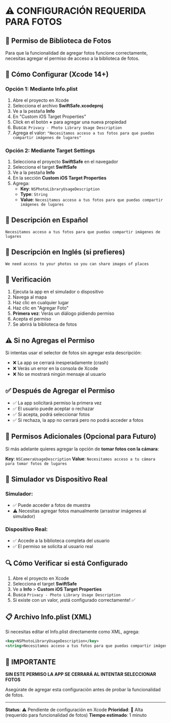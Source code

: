 # ⚠️ CONFIGURACIÓN REQUERIDA PARA FOTOS

## 📸 Permiso de Biblioteca de Fotos

Para que la funcionalidad de agregar fotos funcione correctamente, necesitas agregar el permiso de acceso a la biblioteca de fotos.

## 🔧 Cómo Configurar (Xcode 14+)

### Opción 1: Mediante Info.plist

1. Abre el proyecto en Xcode
2. Selecciona el archivo **SwiftSafe.xcodeproj**
3. Ve a la pestaña **Info**
4. En "Custom iOS Target Properties"
5. Click en el botón **+** para agregar una nueva propiedad
6. Busca: `Privacy - Photo Library Usage Description`
7. Agrega el valor: `"Necesitamos acceso a tus fotos para que puedas compartir imágenes de lugares"`

### Opción 2: Mediante Target Settings

1. Selecciona el proyecto **SwiftSafe** en el navegador
2. Selecciona el target **SwiftSafe**
3. Ve a la pestaña **Info**
4. En la sección **Custom iOS Target Properties**
5. Agrega:
   - **Key**: `NSPhotoLibraryUsageDescription`
   - **Type**: `String`
   - **Value**: `Necesitamos acceso a tus fotos para que puedas compartir imágenes de lugares`

## 📝 Descripción en Español

```
Necesitamos acceso a tus fotos para que puedas compartir imágenes de lugares
```

## 📝 Descripción en Inglés (si prefieres)

```
We need access to your photos so you can share images of places
```

## 🧪 Verificación

1. Ejecuta la app en el simulador o dispositivo
2. Navega al mapa
3. Haz clic en cualquier lugar
4. Haz clic en "Agregar Foto"
5. **Primera vez**: Verás un diálogo pidiendo permiso
6. Acepta el permiso
7. Se abrirá la biblioteca de fotos

## ⚠️ Si no Agregas el Permiso

Si intentas usar el selector de fotos sin agregar esta descripción:

- ❌ La app se cerrará inesperadamente (crash)
- ❌ Verás un error en la consola de Xcode
- ❌ No se mostrará ningún mensaje al usuario

## ✅ Después de Agregar el Permiso

- ✅ La app solicitará permiso la primera vez
- ✅ El usuario puede aceptar o rechazar
- ✅ Si acepta, podrá seleccionar fotos
- ✅ Si rechaza, la app no cerrará pero no podrá acceder a fotos

## 🔄 Permisos Adicionales (Opcional para Futuro)

Si más adelante quieres agregar la opción de **tomar fotos con la cámara**:

**Key**: `NSCameraUsageDescription`
**Value**: `Necesitamos acceso a tu cámara para tomar fotos de lugares`

## 📱 Simulador vs Dispositivo Real

### Simulador:
- ✅ Puede acceder a fotos de muestra
- ⚠️ Necesitas agregar fotos manualmente (arrastrar imágenes al simulador)

### Dispositivo Real:
- ✅ Accede a la biblioteca completa del usuario
- ✅ El permiso se solicita al usuario real

## 🔍 Cómo Verificar si está Configurado

1. Abre el proyecto en Xcode
2. Selecciona el target **SwiftSafe**
3. Ve a **Info** > **Custom iOS Target Properties**
4. Busca `Privacy - Photo Library Usage Description`
5. Si existe con un valor, ¡está configurado correctamente! ✅

## 📋 Archivo Info.plist (XML)

Si necesitas editar el Info.plist directamente como XML, agrega:

```xml
<key>NSPhotoLibraryUsageDescription</key>
<string>Necesitamos acceso a tus fotos para que puedas compartir imágenes de lugares</string>
```

## 🚨 IMPORTANTE

**SIN ESTE PERMISO LA APP SE CERRARÁ AL INTENTAR SELECCIONAR FOTOS**

Asegúrate de agregar esta configuración antes de probar la funcionalidad de fotos.

---

**Status**: ⚠️ Pendiente de configuración en Xcode
**Prioridad**: 🔴 Alta (requerido para funcionalidad de fotos)
**Tiempo estimado**: 1 minuto

